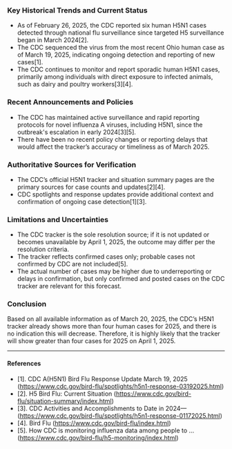 ### Key Historical Trends and Current Status

- As of February 26, 2025, the CDC reported six human H5N1 cases detected through national flu surveillance since targeted H5 surveillance began in March 2024[2].
- The CDC sequenced the virus from the most recent Ohio human case as of March 19, 2025, indicating ongoing detection and reporting of new cases[1].
- The CDC continues to monitor and report sporadic human H5N1 cases, primarily among individuals with direct exposure to infected animals, such as dairy and poultry workers[3][4].

### Recent Announcements and Policies

- The CDC has maintained active surveillance and rapid reporting protocols for novel influenza A viruses, including H5N1, since the outbreak's escalation in early 2024[3][5].
- There have been no recent policy changes or reporting delays that would affect the tracker’s accuracy or timeliness as of March 2025.

### Authoritative Sources for Verification

- The CDC’s official H5N1 tracker and situation summary pages are the primary sources for case counts and updates[2][4].
- CDC spotlights and response updates provide additional context and confirmation of ongoing case detection[1][3].

### Limitations and Uncertainties

- The CDC tracker is the sole resolution source; if it is not updated or becomes unavailable by April 1, 2025, the outcome may differ per the resolution criteria.
- The tracker reflects confirmed cases only; probable cases not confirmed by CDC are not included[5].
- The actual number of cases may be higher due to underreporting or delays in confirmation, but only confirmed and posted cases on the CDC tracker are relevant for this forecast.

### Conclusion

Based on all available information as of March 20, 2025, the CDC’s H5N1 tracker already shows more than four human cases for 2025, and there is no indication this will decrease. Therefore, it is highly likely that the tracker will show greater than four cases for 2025 on April 1, 2025.

---

#### References

- [1]. CDC A(H5N1) Bird Flu Response Update March 19, 2025 (https://www.cdc.gov/bird-flu/spotlights/h5n1-response-03192025.html)
- [2]. H5 Bird Flu: Current Situation (https://www.cdc.gov/bird-flu/situation-summary/index.html)
- [3]. CDC Activities and Accomplishments to Date in 2024— (https://www.cdc.gov/bird-flu/spotlights/h5n1-response-01172025.html)
- [4]. Bird Flu (https://www.cdc.gov/bird-flu/index.html)
- [5]. How CDC is monitoring influenza data among people to ... (https://www.cdc.gov/bird-flu/h5-monitoring/index.html)